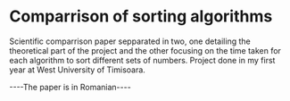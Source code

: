 # Comparrison of sorting algorithms

Scientific comparrison paper sepparated in two, one detailing the theoretical part of the project and the other focusing on the time taken for each algorithm to sort different sets of numbers. 
Project done in my first year at West University of Timisoara.

----The paper is in Romanian----
